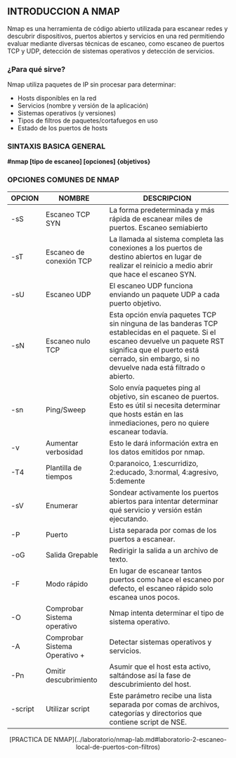 ## INTRODUCCION A NMAP

Nmap es una herramienta de código abierto utilizada para escanear redes y descubrir dispositivos, puertos abiertos y servicios en una red permitiendo evaluar mediante diversas técnicas de escaneo, como escaneo de puertos TCP y UDP, detección de sistemas operativos y detección de servicios.

### ¿Para qué sirve?

Nmap utiliza paquetes de IP sin procesar para determinar:

- Hosts disponibles en la red
- Servicios (nombre y versión de la aplicación)
- Sistemas operativos (y versiones)
- Tipos de filtros de paquetes/cortafuegos en uso
- Estado de los puertos de hosts

### SINTAXIS BASICA GENERAL

**#nmap \[tipo de escaneo\] \[opciones\] {objetivos}**

### OPCIONES COMUNES DE NMAP

| OPCION | NOMBRE | DESCRIPCION |
| --- | --- | --- |
| \-sS | Escaneo TCP SYN | La forma predeterminada y más rápida de escanear miles de puertos. Escaneo semiabierto |
| \-sT | Escaneo de conexión TCP | La llamada al sistema completa las conexiones a los puertos de destino abiertos en lugar de realizar el reinicio a medio abrir que hace el escaneo SYN. |
| \-sU | Escaneo UDP | El escaneo UDP funciona enviando un paquete UDP a cada puerto objetivo. |
| \-sN | Escaneo nulo TCP | Esta opción envía paquetes TCP sin ninguna de las banderas TCP establecidas en el paquete. Si el escaneo devuelve un paquete RST significa que el puerto está cerrado, sin embargo, si no devuelve nada está filtrado o abierto. |
| \-sn | Ping/Sweep | Solo envía paquetes ping al objetivo, sin escaneo de puertos. Esto es útil si necesita determinar que hosts están en las inmediaciones, pero no quiere escanear todavía. |
| \-v | Aumentar verbosidad | Esto le dará información extra en los datos emitidos por nmap. |
| \-T4 | Plantilla de tiempos | 0:paranoico, 1:escurridizo, 2:educado, 3:normal, 4:agresivo, 5:demente |
| \-sV | Enumerar | Sondear activamente los puertos abiertos para intentar determinar qué servicio y versión están ejecutando. |
| \-P | Puerto | Lista separada por comas de los puertos a escanear. |
| \-oG | Salida Grepable | Redirigir la salida a un archivo de texto. |
| \-F | Modo rápido | En lugar de escanear tantos puertos como hace el escaneo por defecto, el escaneo rápido solo escanea unos pocos. |
| \-O | Comprobar Sistema operativo | Nmap intenta determinar el tipo de sistema operativo. |
| \-A | Comprobar Sistema Operativo + | Detectar sistemas operativos y servicios. |
| \-Pn | Omitir descubrimiento | Asumir que el host esta activo, saltándose así la fase de descubrimiento del host. |
| \-script | Utilizar script | Este parámetro recibe una lista separada por comas de archivos, categorías y directorios que contiene script de NSE. |

<center>
[PRACTICA DE NMAP](../laboratorio/nmap-lab.md#laboratorio-2-escaneo-local-de-puertos-con-filtros)
</center>

